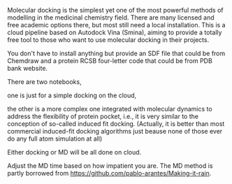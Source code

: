 Molecular docking is the simplest yet one of the most powerful methods of modelling in the medicinal chemistry field. There are many licensed and free academic options there, but most still need a local installation. This is a cloud pipeline based on Autodock Vina (Smina), aiming to provide a totally free tool to those who want to use molecular docking in their projects. 

You don't have to install anything but provide an SDF file that could be from Chemdraw and a protein RCSB four-letter code that could be from PDB bank website.

There are two notebooks,

one is just for a simple docking on the cloud, 

the other is a more complex one integrated with molecular dynamics to address the flexibility of protein pocket, i.e., it is very similar to the conception of so-called induced fit docking. (Actually, it is better than most commercial induced-fit docking algorithms just beause none of those ever do any full atom simulation at all)

Either docking or MD will be all done on cloud.

Adjust the MD time based on how impatient you are. The MD method is partly borrowed from https://github.com/pablo-arantes/Making-it-rain.






